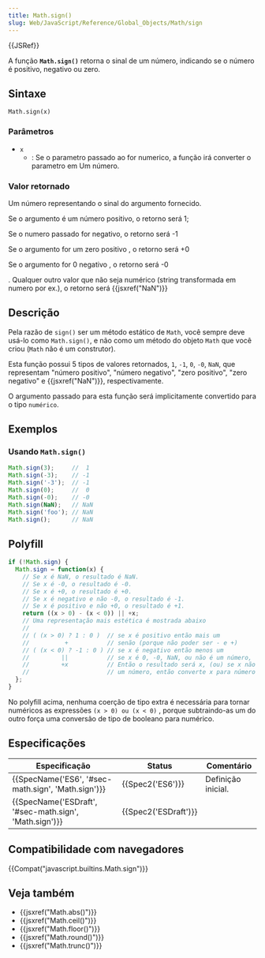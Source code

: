 ```yaml
---
title: Math.sign()
slug: Web/JavaScript/Reference/Global_Objects/Math/sign
---
```

{{JSRef}}

A função **`Math.sign()`** retorna o sinal de um número, indicando se o número é positivo, negativo ou zero.

## Sintaxe

```
Math.sign(x)
```

### Parâmetros

- `x`
  - : Se o parametro passado ao for numerico, a função irá converter o parametro em Um número.

### Valor retornado

Um número representando o sinal do argumento fornecido.

Se o argumento é um número positivo, o retorno será 1;

Se o numero passado for negativo, o retorno será -1

Se o argumento for um zero positivo , o retorno será +0

Se o argumento for 0 negativo , o retorno será -0

. Qualquer outro valor que não seja numérico (string transformada em numero por ex.), o retorno será {{jsxref("NaN")}}

## Descrição

Pela razão de `sign()` ser um método estático de `Math`, você sempre deve usá-lo como `Math.sign()`, e não como um método do objeto `Math` que você criou (`Math` não é um construtor).

Esta função possui 5 tipos de valores retornados, `1`, `-1`, `0`, `-0`, `NaN`, que representam "número positivo", "número negativo", "zero positivo", "zero negativo" e {{jsxref("NaN")}}, respectivamente.

O argumento passado para esta função será implicitamente convertido para o tipo `numérico`.

## Exemplos

### Usando `Math.sign()`

```js
Math.sign(3);     //  1
Math.sign(-3);    // -1
Math.sign('-3');  // -1
Math.sign(0);     //  0
Math.sign(-0);    // -0
Math.sign(NaN);   // NaN
Math.sign('foo'); // NaN
Math.sign();      // NaN
```

## Polyfill

```js
if (!Math.sign) {
  Math.sign = function(x) {
    // Se x é NaN, o resultado é NaN.
    // Se x é -0, o resultado é -0.
    // Se x é +0, o resultado é +0.
    // Se x é negativo e não -0, o resultado é -1.
    // Se x é positivo e não +0, o resultado é +1.
    return ((x > 0) - (x < 0)) || +x;
    // Uma representação mais estética é mostrada abaixo
    //
    // ( (x > 0) ? 1 : 0 )  // se x é positivo então mais um
    //          +           // senão (porque não poder ser - e +)
    // ( (x < 0) ? -1 : 0 ) // se x é negativo então menos um
    //         ||           // se x é 0, -0, NaN, ou não é um número,
    //         +x           // Então o resultado será x, (ou) se x não é
    //                      // um número, então converte x para número
  };
}
```

No polyfill acima, nenhuma coerção de tipo extra é necessária para tornar numéricos as expressões `(x > 0) ou (x < 0)` , porque subtraindo-as um do outro força uma conversão de tipo de booleano para numérico.

## Especificações

| Especificação                                                            | Status                       | Comentário         |
| ------------------------------------------------------------------------ | ---------------------------- | ------------------ |
| {{SpecName('ES6', '#sec-math.sign', 'Math.sign')}}     | {{Spec2('ES6')}}         | Definição inicial. |
| {{SpecName('ESDraft', '#sec-math.sign', 'Math.sign')}} | {{Spec2('ESDraft')}} |                    |

## Compatibilidade com navegadores

{{Compat("javascript.builtins.Math.sign")}}

## Veja também

- {{jsxref("Math.abs()")}}
- {{jsxref("Math.ceil()")}}
- {{jsxref("Math.floor()")}}
- {{jsxref("Math.round()")}}
- {{jsxref("Math.trunc()")}}
